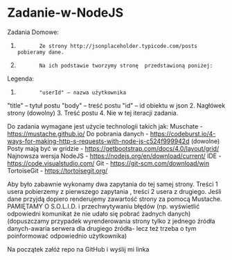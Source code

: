 # Zadanie-w-NodeJS

Zadania Domowe:

1.            Ze strony http://jsonplaceholder.typicode.com/posts pobieramy dane.
2.            Na ich podstawie tworzymy stronę  przedstawioną poniżej: 

Legenda:
1.            "userId" – nazwa użytkownika
"title" – tytuł postu
"body" – treść postu
"id" – id obiektu w json
2.            Nagłówek strony (dowolny)
3.            Treść postu
4.            Nie w tej iteracji zadania.

Do zadania wymagane jest użycie technologii takich jak: 
Muschate  - https://mustache.github.io/
Do pobrania danych - https://codeburst.io/4-ways-for-making-http-s-requests-with-node-js-c524f999942d (dowolne)
Posty mają być w gridzie - https://getbootstrap.com/docs/4.0/layout/grid/
Najnowsza wersja NodeJS - https://nodejs.org/en/download/current/
IDE - https://code.visualstudio.com/ 
Git - https://git-scm.com/download/win
TortoiseGit - https://tortoisegit.org/

Aby było zabawnie wykonamy dwa zapytania do tej samej strony. Treści 1 usera pobierzemy z pierwszego zapytania , treści 2 usera z drugiego.
Jeśli dane przyjdą dopiero renderujemy zawartość strony za pomocą Mustache. 
PAMIĘTAMY O S.O.L.I.D. i  przechwytywaniu błędów (np. wyświetlić odpowiedni komunikat że nie udało się pobrać żadnych danych)
(dopuszczamy przypadek wyrenderowania strony tylko z jednego źródła danych-awaria serwera dla drugiego źródła- lecz też trzeba o tym poinformować odpowiednio użytkownika)

Na początek załóż repo na GitHub i wyślij mi linka
